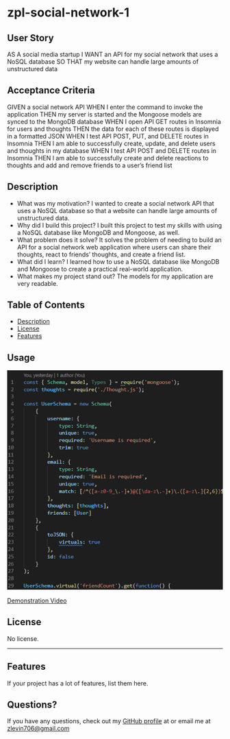 # zpl-social-network-1

## User Story
AS A social media startup
I WANT an API for my social network that uses a NoSQL database
SO THAT my website can handle large amounts of unstructured data

## Acceptance Criteria

GIVEN a social network API
WHEN I enter the command to invoke the application
THEN my server is started and the Mongoose models are synced to the MongoDB database
WHEN I open API GET routes in Insomnia for users and thoughts
THEN the data for each of these routes is displayed in a formatted JSON
WHEN I test API POST, PUT, and DELETE routes in Insomnia
THEN I am able to successfully create, update, and delete users and thoughts in my database
WHEN I test API POST and DELETE routes in Insomnia
THEN I am able to successfully create and delete reactions to thoughts and add and remove friends to a user’s friend list

 ## Description
  
  - What was my motivation? I wanted to create a social network API that uses a NoSQL database so that a website can handle large amounts of unstructured data.
  - Why did I build this project? I built this project to test my skills with using a NoSQL database like MongoDB and Mongoose, as well.
  - What problem does it solve? It solves the problem of needing to build an API for a social network web application where users can share their thoughts, react to friends’ thoughts, and create a friend list.
  - What did I learn? I learned how to use a NoSQL database like MongoDB and Mongoose to create a practical real-world application. 
  - What makes my project stand out? The models for my application are very readable.
  
  
  ## Table of Contents

  - [Description](#description)
  - [License](#license)
  - [Features](#features)


  ## Usage

  ![Application Preview](screenshot.png)

  [Demonstration Video](https://youtu.be/QMQNCfd1Av4)
  

  ## License

  No license.

  ---

  ## Features
  
  If your project has a lot of features, list them here.

  ## Questions?
  If you have any questions, check out my [GitHub profile](https://github.com/zachary-levin) at or email me at [zlevin706@gmail.com](mailto:zlevin706@gmail.com)